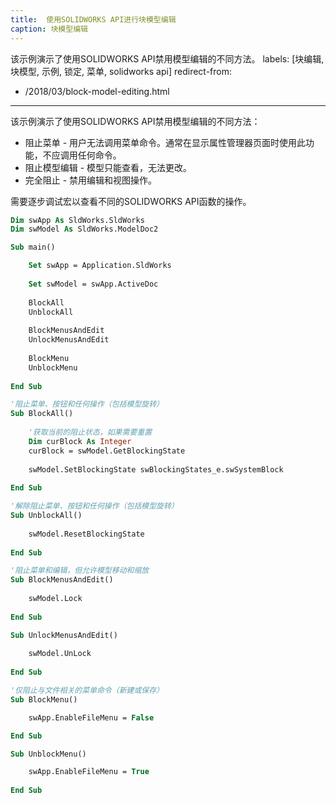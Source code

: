 ```yaml
---
title:  使用SOLIDWORKS API进行块模型编辑
caption: 块模型编辑
---
```

 该示例演示了使用SOLIDWORKS API禁用模型编辑的不同方法。
labels: [块编辑, 块模型, 示例, 锁定, 菜单, solidworks api]
redirect-from:
  - /2018/03/block-model-editing.html
---

该示例演示了使用SOLIDWORKS API禁用模型编辑的不同方法：

* 阻止菜单 - 用户无法调用菜单命令。通常在显示属性管理器页面时使用此功能，不应调用任何命令。
* 阻止模型编辑 - 模型只能查看，无法更改。
* 完全阻止 - 禁用编辑和视图操作。

需要逐步调试宏以查看不同的SOLIDWORKS API函数的操作。

```vb
Dim swApp As SldWorks.SldWorks
Dim swModel As SldWorks.ModelDoc2

Sub main()

    Set swApp = Application.SldWorks
    
    Set swModel = swApp.ActiveDoc
    
    BlockAll
    UnblockAll
    
    BlockMenusAndEdit
    UnlockMenusAndEdit
    
    BlockMenu
    UnblockMenu
        
End Sub

'阻止菜单、按钮和任何操作（包括模型旋转）
Sub BlockAll()
    
    '获取当前的阻止状态，如果需要重置
    Dim curBlock As Integer
    curBlock = swModel.GetBlockingState
        
    swModel.SetBlockingState swBlockingStates_e.swSystemBlock
        
End Sub

'解除阻止菜单、按钮和任何操作（包括模型旋转）
Sub UnblockAll()
    
    swModel.ResetBlockingState
    
End Sub

'阻止菜单和编辑，但允许模型移动和缩放
Sub BlockMenusAndEdit()
    
    swModel.Lock
    
End Sub

Sub UnlockMenusAndEdit()
    
    swModel.UnLock
    
End Sub

'仅阻止与文件相关的菜单命令（新建或保存）
Sub BlockMenu()

    swApp.EnableFileMenu = False

End Sub

Sub UnblockMenu()

    swApp.EnableFileMenu = True
    
End Sub

```
